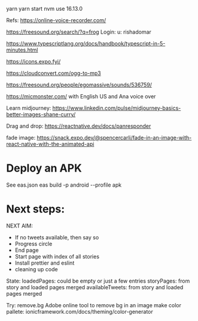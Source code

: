 yarn
yarn start
nvm use 16.13.0

Refs:
https://online-voice-recorder.com/

https://freesound.org/search/?q=frog
Login: u: rishadomar

https://www.typescriptlang.org/docs/handbook/typescript-in-5-minutes.html

https://icons.expo.fyi/

https://cloudconvert.com/ogg-to-mp3

https://freesound.org/people/egomassive/sounds/536759/


https://micmonster.com/ with English US and Ana voice over

Learn midjourney: https://www.linkedin.com/pulse/midjourney-basics-better-images-shane-curry/

Drag and drop: https://reactnative.dev/docs/panresponder

fade image: https://snack.expo.dev/@spencercarli/fade-in-an-image-with-react-native-with-the-animated-api

# Deploy an APK

See eas.json
eas build -p android --profile apk


# Next steps:
NEXT AIM:
* If no tweets available, then say so
* Progress circle
* End page
* Start page with index of all stories
* Install prettier and eslint
* cleaning up code

State:
    loadedPages: could be empty or just a few entries
    storyPages: from story and loaded pages merged
    availableTweets: from story and loaded pages merged


Try:
remove.bg
Adobe online tool to remove bg in an image
make color pallete: ionicframework.com/docs/theming/color-generator





